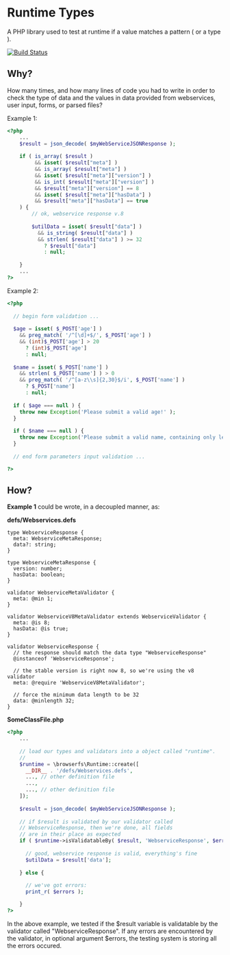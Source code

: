 # Runtime Types
A PHP library used to test at runtime if a value matches a pattern ( or a type ).

[![Build Status](https://travis-ci.org/browserfs/runtime.svg?branch=master)](https://travis-ci.org/browserfs/runtime)

## Why?
How many times, and how many lines of code you had to write in order 
to check the type of data and the values in data provided from webservices,
user input, forms, or parsed files?

Example 1:
```php
<?php
    ...
    $result = json_decode( $myWebServiceJSONResponse );
    
    if ( is_array( $result )
         && isset( $result["meta"] )
         && is_array( $result["meta"] )
         && isset( $result["meta"]["version"] )
         && is_int( $result["meta"]["version"] )
         && $result["meta"]["version"] == 8
         && isset( $result["meta"]["hasData"] )
         && $result["meta"]["hasData"] == true
    ) {
        // ok, webservice response v.8
        
        $utilData = isset( $result["data"] )
          && is_string( $result["data"] )
          && strlen( $result["data"] ) >= 32
            ? $result["data"]
            : null;
        
    }
    ...
?>
```

Example 2:
```php
<?php
  
  // begin form validation ...
  
  $age = isset( $_POST['age'] ) 
    && preg_match( '/^[\d]+$/', $_POST['age'] )
    && (int)$_POST['age'] > 20
      ? (int)$_POST['age']
      : null;
  
  $name = isset( $_POST['name'] )
    && strlen( $_POST['name'] ) > 0
    && preg_match( '/^[a-z\\s]{2,30}$/i', $_POST['name'] )
      ? $_POST['name']
      : null;
  
  if ( $age === null ) {
    throw new Exception('Please submit a valid age!' );
  }
  
  if ( $name === null ) {
    throw new Exception('Please submit a valid name, containing only letters and characters');
  }
  
  // end form parameters input validation ...

?>
```

## How?

**Example 1** could be wrote, in a decoupled manner, as:

**defs/Webservices.defs**
```
type WebserviceResponse {
  meta: WebserviceMetaResponse;
  data?: string;
}

type WebserviceMetaResponse {
  version: number;
  hasData: boolean;
}

validator WebserviceMetaValidator {
  meta: @min 1;
}

validator WebserviceV8MetaValidator extends WebserviceValidator {
  meta: @is 8;
  hasData: @is true;
}

validator WebserviceResponse {
  // the response should match the data type "WebserviceResponse"
  @instanceof 'WebserviceResponse';
  
  // the stable version is right now 8, so we're using the v8 validator
  meta: @require 'WebserviceV8MetaValidator';
  
  // force the minimum data length to be 32
  data: @minlength 32;
}
```

**SomeClassFile.php**
```php
<?php
    ...
    
    // load our types and validators into a object called "runtime".
    // 
    $runtime = \browserfs\Runtime::create([
      __DIR__ . '/defs/Webservices.defs',
      ..., // other definition file
      ...,
      ..., // other definition file
    ]);
    
    $result = json_decode( $myWebServiceJSONResponse );
    
    // if $result is validated by our validator called
    // WebserviceResponse, then we're done, all fields
    // are in their place as expected
    if ( $runtime->isValidatableBy( $result, 'WebserviceResponse', $errors ) ) {
      
      // good, webservice response is valid, everything's fine
      $utilData = $result['data'];
    
    } else {
    
      // we've got errors:
      print_r( $errors );

    }
?>
```

In the above example, we tested if the $result variable is validatable by the
validator called "WebserviceResponse". If any errors are encountered by the
validator, in optional argument $errors, the testing system is storing all
the errors occured.